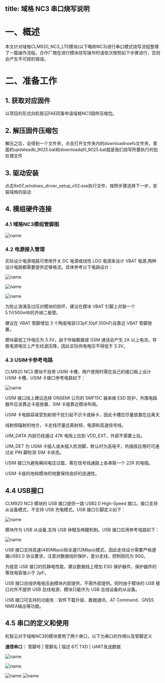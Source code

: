 title: 域格 NC3 串口烧写说明
---

# 一、概述

本文针对域格CLM920_NC3_LTE模块(以下略称NC3)进行串口模式烧写流程整理了一篇操作流程。合作厂商在进行模块烧写操作时请依次按照如下步骤进行，否则会产生不可控的错误。

# 二、准备工作

## 1. 获取对应固件

以项目的形式向机智云FAE同事申请域格NC3固件压缩包。

## 2. 解压固件压缩包

解压之后，会得到一个文件夹，点击打开文件夹内的downloadnoefs文件夹，里面的updateadb_9025.bat和downloadqfil_9025.bat就是我们烧写所要执行的批处理文件

## 3. 驱动安装

点击9x07_windows_driver_setup_v02.exe执行文件，按照步骤选择下一步，安装域格的驱动

## 4. 模组硬件连接

### 4.1 域格NC3模组管脚图

![name](/assets/zh-cn/deviceDev/debug/NC3/NC_uart_1.png)

### 4.2 电源接入管理

实际设计电源电路可使用开关 DC 电源或线性 LDO 电源来设计 VBAT 电源,两种设计电路都需要提供足够电流。具体参考以下电路设计：

![name](/assets/zh-cn/deviceDev/debug/NC3/NC_uart_2.png)

![name](/assets/zh-cn/deviceDev/debug/NC3/NC_uart_3.png)

![name](/assets/zh-cn/deviceDev/debug/NC3/NC_uart_4.png)

为防止浪涌及过压对模块的损坏，建议在模块 VBAT 引脚上并联一个 5.1V/500mW的齐纳二极管。

建议在 VBAT 管脚增加 3 个陶瓷电容(33pF,10pF,100nF)且靠近 VBAT 管脚放置。

模块最低工作电压为 3.3V，由于传输数据或 GSM 通话会产生 2A 以上电流，导致电源电压上产生纹波压降，因此实际供电电压不得低于 3.3V。

### 4.3 USIM卡参考电路

CLM920 NC3 模块不自带 USIM 卡槽，用户使用时需在自己的接口板上设计 USIM 卡槽。USIM 卡接口参考电路如下：

![name](/assets/zh-cn/deviceDev/debug/NC3/NC_uart_5.png)

USIM 接口线上建议选择 ONSEMI 公司的 SMF15C 器来做 ESD 防护，外围电路器件应该靠近卡座放置，SIM 卡座靠近模块布局。

USIM 卡电路容易受到射频干扰引起不识卡或掉卡，因此卡槽应尽量放置在远离天

线射频辐射的地方，卡走线尽量远离射频，电源和高速信号线。

UIM_DATA 内部已经通过 47K 电阻上拉到 VDD_EXT，外部不需要上拉。

UIM_DET 为 USIM 卡插入或未插入检测脚，默认时为高电平，热插拔应用时可通过此 PIN 脚检测 SIM 卡状态。

USIM 接口为避免瞬间电压过载，需在信号线通路上各串联一个 22R 的电阻。

USIM 卡座的地和模块的地要保持良好的连通性。

## 4.4 USB接口

CLM920 NC3 模块的 USB 接口提供一路 USB2.0 High-Speed 接口。接口支持从设备模式，不支持 USB 充电模式。USB 接口引脚定义如下：

![name](/assets/zh-cn/deviceDev/debug/NC3/NC_uart_6.png)

模块作为 USB 从设备,支持 USB 休眠及唤醒机制。USB 接口应用参考电路如下：

![name](/assets/zh-cn/deviceDev/debug/NC3/NC_uart_7.png)

USB 接口支持高速(480Mbps)和全速(12Mbps)模式，因此走线设计需要严格遵循USB2.0 协议要求，注意对数据线的保护，差分走线，控制阻抗为 90Ω。

为提高 USB 接口的抗静电性能，建议数据线上增加 ESD 保护器件，保护器件的等效电容值小于 2pF。

USB 接口总线供电电压由模块内部提供，不需外部提供。同时由于模块的 USB 接口对外不提供 USB 总线电源，模块只能作为 USB 总线设备的从设备。

USB 接口可支持的功能有：软件下载升级、数据通讯、AT Command、GNSS NMEA输出等功能。

## 4.5 串口的定义和使用

机智云对于域格NC3的模块使用了两个串口，以下为串口的作用以及管脚定义

**通信串口：**
 管脚号 | 管脚名 | 描述
 67| TXD | UART发送数据




![name](/assets/zh-cn/deviceDev/debug/NC3/NC_uart_8.png)

![name](/assets/zh-cn/deviceDev/debug/NC3/NC_uart_9.png)

![name](/assets/zh-cn/deviceDev/debug/NC3/NC_uart_10.png)
![name](/assets/zh-cn/deviceDev/debug/NC3/NC_uart_11.png)
